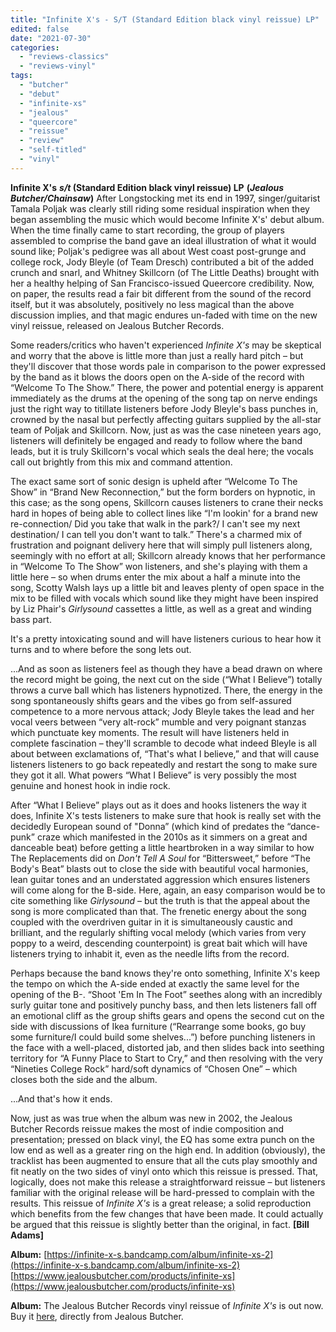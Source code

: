 ```yaml
---
title: "Infinite X's - S/T (Standard Edition black vinyl reissue) LP"
edited: false
date: "2021-07-30"
categories:
  - "reviews-classics"
  - "reviews-vinyl"
tags:
  - "butcher"
  - "debut"
  - "infinite-xs"
  - "jealous"
  - "queercore"
  - "reissue"
  - "review"
  - "self-titled"
  - "vinyl"
---
```


**Infinite X's** **_s/t_ (Standard Edition black vinyl reissue) LP** **(_Jealous Butcher/Chainsaw_)** After Longstocking met its end in 1997, singer/guitarist Tamala Poljak was clearly still riding some residual inspiration when they began assembling the music which would become Infinite X's' debut album. When the time finally came to start recording, the group of players assembled to comprise the band gave an ideal illustration of what it would sound like; Poljak's pedigree was all about West coast post-grunge and college rock, Jody Bleyle (of Team Dresch) contributed a bit of the added crunch and snarl, and Whitney Skillcorn (of The Little Deaths) brought with her a healthy helping of San Francisco-issued Queercore credibility. Now, on paper, the results read a fair bit different from the sound of the record itself, but it was absolutely, positively no less magical than the above discussion implies, and that magic endures un-faded with time on the new vinyl reissue, released on Jealous Butcher Records.

Some readers/critics who haven't experienced _Infinite X's_ may be skeptical and worry that the above is little more than just a really hard pitch – but they'll discover that those words pale in comparison to the power expressed by the band as it blows the doors open on the A-side of the record with “Welcome To The Show.” There, the power and potential energy is apparent immediately as the drums at the opening of the song tap on nerve endings just the right way to titillate listeners before Jody Bleyle's bass punches in, crowned by the nasal but perfectly affecting guitars supplied by the all-star team of Poljak and Skillcorn. Now, just as was the case nineteen years ago, listeners will definitely be engaged and ready to follow where the band leads, but it is truly Skillcorn's vocal which seals the deal here; the vocals call out brightly from this mix and command attention.

The exact same sort of sonic design is upheld after “Welcome To The Show” in “Brand New Reconnection,” but the form borders on hypnotic, in this case; as the song opens, Skillcorn causes listeners to crane their necks hard in hopes of being able to collect lines like “I'm lookin' for a brand new re-connection/ Did you take that walk in the park?/ I can't see my next destination/ I can tell you don't want to talk.” There's a charmed mix of frustration and poignant delivery here that will simply pull listeners along, seemingly with no effort at all; Skillcorn already knows that her performance in “Welcome To The Show” won listeners, and she's playing with them a little here – so when drums enter the mix about a half a minute into the song, Scotty Walsh lays up a little bit and leaves plenty of open space in the mix to be filled with vocals which sound like they might have been inspired by Liz Phair's _Girlysound_ cassettes a little, as well as a great and winding bass part.

It's a pretty intoxicating sound and will have listeners curious to hear how it turns and to where before the song lets out.

...And as soon as listeners feel as though they have a bead drawn on where the record might be going, the next cut on the side (“What I Believe”) totally throws a curve ball which has listeners hypnotized. There, the energy in the song spontaneously shifts gears and the vibes go from self-assured competence to a more nervous attack; Jody Bleyle takes the lead and her vocal veers between “very alt-rock” mumble and very poignant stanzas which punctuate key moments. The result will have listeners held in complete fascination – they'll scramble to decode what indeed Bleyle is all about between exclamations of, “That's what I believe,” and that will cause listeners listeners to go back repeatedly and restart the song to make sure they got it all. What powers “What I Believe” is very possibly the most genuine and honest hook in indie rock.

After “What I Believe” plays out as it does and hooks listeners the way it does, Infinite X's tests listeners to make sure that hook is really set with the decidedly European sound of "Donna” (which kind of predates the “dance-punk” craze which manifested in the 2010s as it simmers on a great and danceable beat) before getting a little heartbroken in a way similar to how The Replacements did on _Don't Tell A Soul_ for “Bittersweet,” before “The Body's Beat” blasts out to close the side with beautiful vocal harmonies, lean guitar tones and an understated aggression which ensures listeners will come along for the B-side. Here, again, an easy comparison would be to cite something like _Girlysound_ – but the truth is that the appeal about the song is more complicated than that. The frenetic energy about the song coupled with the overdriven guitar in it is simultaneously caustic and brilliant, and the regularly shifting vocal melody (which varies from very poppy to a weird, descending counterpoint) is great bait which will have listeners trying to inhabit it, even as the needle lifts from the record.

Perhaps because the band knows they're onto something, Infinite X's keep the tempo on which the A-side ended at exactly the same level for the opening of the B-. “Shoot 'Em In The Foot” seethes along with an incredibly surly guitar tone and positively punchy bass, and then lets listeners fall off an emotional cliff as the group shifts gears and opens the second cut on the side with discussions of Ikea furniture (“Rearrange some books, go buy some furniture/I could build some shelves...”) before punching listeners in the face with a well-placed, distorted jab, and then slides back into seething territory for “A Funny Place to Start to Cry,” and then resolving with the very “Nineties College Rock” hard/soft dynamics of “Chosen One” – which closes both the side and the album.

...And that's how it ends.

Now, just as was true when the album was new in 2002, the Jealous Butcher Records reissue makes the most of indie composition and presentation; pressed on black vinyl, the EQ has some extra punch on the low end as well as a greater ring on the high end. In addition (obviously), the tracklist has been augmented to ensure that all the cuts play smoothly and fit neatly on the two sides of vinyl onto which this reissue is pressed. That, logically, does not make this release a straightforward reissue – but listeners familiar with the original release will be hard-pressed to complain with the results. This reissue of _Infinite X's_ is a great release; a solid reproduction which benefits from the few changes that have been made. It could actually be argued that this reissue is slightly better than the original, in fact. **\[Bill Adams\]**

**Album:** [https://infinite-x-s.bandcamp.com/album/infinite-xs-2](https://infinite-x-s.bandcamp.com/album/infinite-xs-2) [https://www.jealousbutcher.com/products/infinite-xs](https://www.jealousbutcher.com/products/infinite-xs)

**Album:** The Jealous Butcher Records vinyl reissue of _Infinite X's_ is out now. Buy it [here](https://www.jealousbutcher.com/products/infinite-xs), directly from Jealous Butcher.
